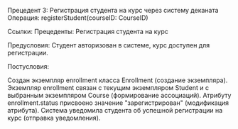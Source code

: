 Прецедент 3: Регистрация студента на курс через систему деканата
Операция: registerStudent(courseID: CourseID)

Ссылки: Прецеденты: Регистрация студента на курс

Предусловия: Студент авторизован в системе, курс доступен для регистрации.

Постусловия:

Создан экземпляр enrollment класса Enrollment (создание экземпляра).
Экземпляр enrollment связан с текущим экземпляром Student и с выбранным экземпляром Course (формирование ассоциаций).
Атрибуту enrollment.status присвоено значение "зарегистрирован" (модификация атрибута).
Система уведомила студента об успешной регистрации на курс (отправка уведомления).
